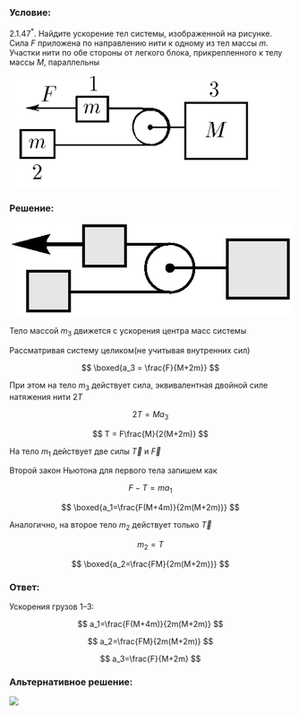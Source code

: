 ###  Условие:

$2.1.47^*.$ Найдите ускорение тел системы, изображенной на рисунке. Сила $F$ приложена по направлению нити к одному из тел массы $m$. Участки нити по обе стороны от легкого блока, прикрепленного к телу массы $M$, параллельны

![ К задаче 2.1.47 |484x202, 39%](../../img/2.1.47/statement.png)

###  Решение:

![ Система связанных тел |504x167, 42%](../../img/2.1.47/newton05.png)

Тело массой $m_3$ движется с ускорения центра масс системы

Рассматривая систему целиком(не учитывая внутренних сил)

$$
\boxed{a_3 = \frac{F}{M+2m}}
$$

При этом на тело $m_3$ действует сила, эквивалентная двойной силе натяжения нити $2T$

$$
2T = M a_3
$$

$$
T = F\frac{M}{2(M+2m)}
$$

На тело $m_1$ действует две силы $\vec{T}$ и $\vec{F}$

Второй закон Ньютона для первого тела запишем как

$$
F-T = ma_1
$$

$$
\boxed{a_1=\frac{F(M+4m)}{2m(M+2m)}}
$$

Аналогично, на второе тело $m_2$ действует только $\vec{T}$

$$
m_2 = T
$$

$$
\boxed{a_2=\frac{FM}{2m(M+2m)}}
$$

###  Ответ:

Ускорения грузов 1–3:

$$
a_1=\frac{F(M+4m)}{2m(M+2m)}
$$

$$
a_2=\frac{FM}{2m(M+2m)}
$$

$$
a_3=\frac{F}{M+2m}
$$

###  Альтернативное решение:

![](https://www.youtube.com/embed/jRdq_tFqh0A)